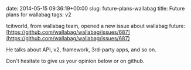 date: 2014-05-15 09:36:19+00:00
slug: future-plans-wallabag
title: Future plans for wallabag
tags: v2

tcitworld, from wallabag team, opened a new issue about wallabag future: [https://github.com/wallabag/wallabag/issues/687](https://github.com/wallabag/wallabag/issues/687)

He talks about API, v2, framework, 3rd-party apps, and so on.

Don't hesitate to give us your opinion below or on github.
